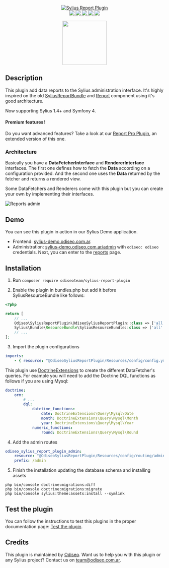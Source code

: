 <p align="center">
    <a href="https://odiseo.com.ar/" target="_blank" title="Odiseo">
        <img src="https://github.com/odiseoteam/SyliusReportPlugin/blob/master/sylius-report-plugin.png" alt="Sylius Report Plugin" />
    </a>
    <br />
    <a href="https://packagist.org/packages/odiseoteam/sylius-report-plugin" title="License" target="_blank">
        <img src="https://img.shields.io/packagist/l/odiseoteam/sylius-report-plugin.svg" />
    </a>
    <a href="https://packagist.org/packages/odiseoteam/sylius-report-plugin" title="Version" target="_blank">
        <img src="https://img.shields.io/packagist/v/odiseoteam/sylius-report-plugin.svg" />
    </a>
    <a href="http://travis-ci.org/odiseoteam/SyliusReportPlugin" title="Build status" target="_blank">
        <img src="https://img.shields.io/travis/odiseoteam/SyliusReportPlugin/master.svg" />
    </a>
    <a href="https://scrutinizer-ci.com/g/odiseoteam/SyliusReportPlugin/" title="Scrutinizer" target="_blank">
        <img src="https://img.shields.io/scrutinizer/g/odiseoteam/SyliusReportPlugin.svg" />
    </a>
    <a href="https://packagist.org/packages/odiseoteam/sylius-report-plugin" title="Total Downloads" target="_blank">
        <img src="https://poser.pugx.org/odiseoteam/sylius-report-plugin/downloads" />
    </a>
</p>
<p align="center"><a href="https://sylius.com/partners/odiseo/" target="_blank"><img src="https://github.com/odiseoteam/SyliusReportPlugin/blob/master/badge-partner-by-sylius.png" width="140"></a></p>

## Description

This plugin add data reports to the Sylius administration interface.
It's highly inspired on the old [SyliusReportBundle](https://github.com/Sylius/SyliusReportBundle) and 
[Report](https://github.com/Sylius/Report) component using it's good architecture.

Now supporting Sylius 1.4+ and Symfony 4.


#### Premium features!
Do you want advanced features? Take a look at our [Report Pro Plugin](https://odiseo.com.ar/plugins-and-bundles/premium/sylius-report-pro-plugin), an extended version of this one.

### Architecture

Basically you have a **DataFetcherInterface** and **RendererInterface** interfaces. The first one defines how to fetch the **Data**
according on a configuration provided. And the second one uses the **Data** returned by the fetcher and returns a rendered view.

Some DataFetchers and Renderers come with this plugin but you can create your own by implementing their interfaces.

<img src="https://github.com/odiseoteam/SyliusReportPlugin/blob/master/screenshot_1.png" alt="Reports admin">

## Demo

You can see this plugin in action in our Sylius Demo application.

- Frontend: [sylius-demo.odiseo.com.ar](https://sylius-demo.odiseo.com.ar). 
- Administration: [sylius-demo.odiseo.com.ar/admin](https://sylius-demo.odiseo.com.ar/admin) with `odiseo: odiseo` credentials.
Next, you can enter to the [reports](https://sylius-demo.odiseo.com.ar/admin/reports/) page.

## Installation

1. Run `composer require odiseoteam/sylius-report-plugin`

2. Enable the plugin in bundles.php but add it before SyliusResourceBundle like follows:

```php
<?php

return [
    // ...
    Odiseo\SyliusReportPlugin\OdiseoSyliusReportPlugin::class => ['all' => true],
    Sylius\Bundle\ResourceBundle\SyliusResourceBundle::class => ['all' => true],
    // ...
];
```
 
3. Import the plugin configurations
 
```yml
imports:
    - { resource: "@OdiseoSyliusReportPlugin/Resources/config/config.yml" }
```

This plugin use [DoctrineExtensions](https://github.com/beberlei/DoctrineExtensions) to create the different DataFetcher's queries.
For example you will need to add the Doctrine DQL functions as follows if you are using Mysql:

```yml
doctrine:
    orm:
        # ...
        dql:
            datetime_functions:
                date: DoctrineExtensions\Query\Mysql\Date
                month: DoctrineExtensions\Query\Mysql\Month
                year: DoctrineExtensions\Query\Mysql\Year
            numeric_functions:
                round: DoctrineExtensions\Query\Mysql\Round
```

4. Add the admin routes

```yml
odiseo_sylius_report_plugin_admin:
    resource: "@OdiseoSyliusReportPlugin/Resources/config/routing/admin.yml"
    prefix: /admin
```

5. Finish the installation updating the database schema and installing assets
   
```
php bin/console doctrine:migrations:diff
php bin/console doctrine:migrations:migrate
php bin/console sylius:theme:assets:install --symlink
```

## Test the plugin

You can follow the instructions to test this plugins in the proper documentation page: [Test the plugin](doc/tests.md).
    
## Credits

This plugin is maintained by <a href="https://odiseo.com.ar">Odiseo</a>. Want us to help you with this plugin or any Sylius project? Contact us on <a href="mailto:team@odiseo.com.ar">team@odiseo.com.ar</a>.
